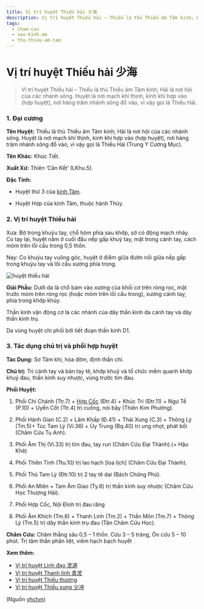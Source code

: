 ```yaml
---
title: Vị trí huyệt Thiếu hải 少海
description: Vị trí huyệt Thiếu hải – Thiếu là thủ Thiếu âm Tâm kinh; Hải là nơi hội của các nhánh sông. Huyệt là nơi mạch khí thịnh, kinh khí hợp vào (hợp huyệt), nơi hàng trăm nhánh sông đổ vào, vì vậy gọi là Thiếu Hải.
tags:
  - cham-cuu
  - sau-kinh-am
  - thu-thieu-am-tam
---
```


# Vị trí huyệt Thiếu hải 少海 

> Vị trí huyệt Thiếu hải – Thiếu là thủ Thiếu âm Tâm kinh; Hải là nơi hội của các nhánh sông. Huyệt là nơi mạch khí thịnh, kinh khí hợp vào (hợp huyệt), nơi hàng trăm nhánh sông đổ vào, vì vậy gọi là Thiếu Hải.

### 1. Đại cương

**Tên Huyệt:** Thiếu là thủ Thiếu âm Tâm kinh; Hải là nơi hội của các nhánh sông. Huyệt là nơi mạch khí thịnh, kinh khí hợp vào (hợp huyệt), nơi hàng trăm nhánh sông đổ vào, vì vậy gọi là Thiếu Hải (Trung Y Cương Mục).

**Tên** **Khác:** Khúc Tiết.

**Xuất Xứ:** Thiên ‘Căn Kết’ (LKhu.5).

**Đặc Tính:**

+ Huyệt thứ 3 của [kinh Tâm](/yhctvn/kinh-thu-thieu-am-tam/).

+ Huyệt Hợp của kinh Tâm, thuộc hành Thủy.

### 2. Vị trí huyệt Thiếu hải

Xưa: Bờ trong khuỷu tay, chỗ hõm phía sau khớp, sờ có động mạch nhảy. Co tay lại, huyệt nằm ở cuối đầu nếp gấp khuỷ tay, mặt trong cánh tay, cách mỏm trên lồi cầu trong 0,5 thốn.

Nay: Co khuỷu tay vuông góc, huyệt ở điểm giữa đườn nối giữa nếp gấp trong khuỷu tay và lồi cầu xương phía trong.

![huyệt thiếu hải](/imgs/yhctvn/huyet-thieu-hai-300x169.jpg)

**Giải Phẫu:** Dưới da là chỗ bám vào xương của khối cơ trên ròng rọc, mặt trước mỏm trên ròng rọc (hoặc mỏm trên lồi cầu trong), xương cánh tay, phía trong khớp khủy.

Thần kinh vận động cơ là các nhánh của dây thần kinh da cánh tay và dây thần kinh trụ.

Da vùng huyệt chi phối bởi tiết đoạn thần kinh D1.

### 3. Tác dụng chủ trị và phối hợp huyệt

**Tác Dụng:** Sơ Tâm khí, hóa đờm, định thần chí.

**Chủ trị:** Trị cánh tay và bàn tay tê, khớp khuỷ và tổ chức mềm quanh khớp khuỷ đau, thần kinh suy nhược, vùng trước tim đau.

**Phối Huyệt:**

1. Phối Chi Chánh (Ttr.7) + [Hợp Cốc](/yhctvn/huyet-hop-coc-%e5%90%88-%e8%b0%b7/) (Đtr.4) + Khúc Trì (Đtr.11) + Ngư Tế (P.10) + Uyển Cốt (Ttr.4) trị cuồng, nói bậy (Thiên Kim Phương).

3. Phối Hành Gian (C.2) + Lâm Khấp (Đ.41) + Thái Xung (C.3) + Thông Lý (Tm.5)+ Túc Tam Lý (Vi.36) + Ủy Trung (Bq.40) trị ung nhọt, phát bối (Châm Cứu Tụ Anh).
4. Phối Âm Thị (Vi.33) trị tim đau, tay run (Châm Cứu Đại Thành).(+ Hậu Khê)
5. Phối Thiên Tỉnh (Ttu.10) trị lao hạch [loa lịch] (Châm Cứu Đại Thành).
6. Phối Thủ Tam Lý (Đtr.10) trị 2 tay tê dại (Bách Chứng Phú).
7. Phối An Miên + Tam Âm Giao (Ty.6) trị thần kinh suy nhược (Châm Cứu Học Thượng Hải).
8. Phối Hợp Cốc, Nội Đình trị đau răng
9. Phối Âm Khích (Tm.6) + Thanh Linh (Tm.2) + Thần Môn (Tm.7) + Thông Lý (Tm.5) trị dây thần kinh trụ đau (Tân Châm Cứu Học).

**Châm Cứu:** Châm thẳng sâu 0,5 – 1 thốn. Cứu 3 – 5 tráng, Ôn cứu 5 – 10 phút. Trị tâm thần phân liệt, viêm hạch bạch huyết

**Xem thêm:**

* [Vị trí huyệt Linh đạo 灵道](/yhctvn/vi-tri-huyet-linh-dao-%e7%81%b5%e9%81%93/)
* [Vị trí huyệt Thanh linh 青灵](/yhctvn/vi-tri-huyet-thanh-linh-%e9%9d%92%e7%81%b5/)
* [Vị trí huyệt Thiếu thương](/yhctvn/huyet-thieu-thuong/)
* [Vị trí huyệt Thiếu xung 少冲](/yhctvn/vi-tri-huyet-thieu-xung-%e5%b0%91%e5%86%b2/)

(Nguồn <a href="https://yhctvn.com/vi-tri-huyet-thieu-hai-少海/" target="_blank">yhctvn</a>)
